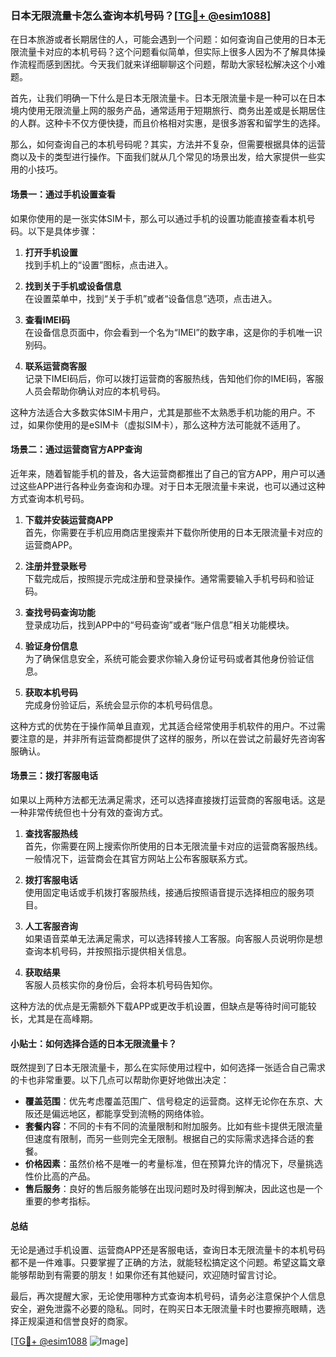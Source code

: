 ### 日本无限流量卡怎么查询本机号码？[[TG💪+ @esim1088](https://t.me/s/esim1088)]

在日本旅游或者长期居住的人，可能会遇到一个问题：如何查询自己使用的日本无限流量卡对应的本机号码？这个问题看似简单，但实际上很多人因为不了解具体操作流程而感到困扰。今天我们就来详细聊聊这个问题，帮助大家轻松解决这个小难题。

首先，让我们明确一下什么是日本无限流量卡。日本无限流量卡是一种可以在日本境内使用无限流量上网的服务产品，通常适用于短期旅行、商务出差或是长期居住的人群。这种卡不仅方便快捷，而且价格相对实惠，是很多游客和留学生的选择。

那么，如何查询自己的本机号码呢？其实，方法并不复杂，但需要根据具体的运营商以及卡的类型进行操作。下面我们就从几个常见的场景出发，给大家提供一些实用的小技巧。

#### 场景一：通过手机设置查看

如果你使用的是一张实体SIM卡，那么可以通过手机的设置功能直接查看本机号码。以下是具体步骤：

1. **打开手机设置**  
   找到手机上的“设置”图标，点击进入。

2. **找到关于手机或设备信息**  
   在设置菜单中，找到“关于手机”或者“设备信息”选项，点击进入。

3. **查看IMEI码**  
   在设备信息页面中，你会看到一个名为“IMEI”的数字串，这是你的手机唯一识别码。

4. **联系运营商客服**  
   记录下IMEI码后，你可以拨打运营商的客服热线，告知他们你的IMEI码，客服人员会帮助你确认对应的本机号码。

这种方法适合大多数实体SIM卡用户，尤其是那些不太熟悉手机功能的用户。不过，如果你使用的是eSIM卡（虚拟SIM卡），那么这种方法可能就不适用了。

#### 场景二：通过运营商官方APP查询

近年来，随着智能手机的普及，各大运营商都推出了自己的官方APP，用户可以通过这些APP进行各种业务查询和办理。对于日本无限流量卡来说，也可以通过这种方式查询本机号码。

1. **下载并安装运营商APP**  
   首先，你需要在手机应用商店里搜索并下载你所使用的日本无限流量卡对应的运营商APP。

2. **注册并登录账号**  
   下载完成后，按照提示完成注册和登录操作。通常需要输入手机号码和验证码。

3. **查找号码查询功能**  
   登录成功后，找到APP中的“号码查询”或者“账户信息”相关功能模块。

4. **验证身份信息**  
   为了确保信息安全，系统可能会要求你输入身份证号码或者其他身份验证信息。

5. **获取本机号码**  
   完成身份验证后，系统会显示你的本机号码信息。

这种方式的优势在于操作简单且直观，尤其适合经常使用手机软件的用户。不过需要注意的是，并非所有运营商都提供了这样的服务，所以在尝试之前最好先咨询客服确认。

#### 场景三：拨打客服电话

如果以上两种方法都无法满足需求，还可以选择直接拨打运营商的客服电话。这是一种非常传统但也十分有效的查询方式。

1. **查找客服热线**  
   首先，你需要在网上搜索你所使用的日本无限流量卡对应的运营商客服热线。一般情况下，运营商会在其官方网站上公布客服联系方式。

2. **拨打客服电话**  
   使用固定电话或手机拨打客服热线，接通后按照语音提示选择相应的服务项目。

3. **人工客服咨询**  
   如果语音菜单无法满足需求，可以选择转接人工客服。向客服人员说明你是想查询本机号码，并按照指示提供相关信息。

4. **获取结果**  
   客服人员核实你的身份后，会将本机号码告知你。

这种方法的优点是无需额外下载APP或更改手机设置，但缺点是等待时间可能较长，尤其是在高峰期。

#### 小贴士：如何选择合适的日本无限流量卡？

既然提到了日本无限流量卡，那么在实际使用过程中，如何选择一张适合自己需求的卡也非常重要。以下几点可以帮助你更好地做出决定：

- **覆盖范围**：优先考虑覆盖范围广、信号稳定的运营商。这样无论你在东京、大阪还是偏远地区，都能享受到流畅的网络体验。
- **套餐内容**：不同的卡有不同的流量限制和附加服务。比如有些卡提供无限流量但速度有限制，而另一些则完全无限制。根据自己的实际需求选择合适的套餐。
- **价格因素**：虽然价格不是唯一的考量标准，但在预算允许的情况下，尽量挑选性价比高的产品。
- **售后服务**：良好的售后服务能够在出现问题时及时得到解决，因此这也是一个重要的参考指标。

#### 总结

无论是通过手机设置、运营商APP还是客服电话，查询日本无限流量卡的本机号码都不是一件难事。只要掌握了正确的方法，就能轻松搞定这个问题。希望这篇文章能够帮助到有需要的朋友！如果你还有其他疑问，欢迎随时留言讨论。

最后，再次提醒大家，无论使用哪种方式查询本机号码，请务必注意保护个人信息安全，避免泄露不必要的隐私。同时，在购买日本无限流量卡时也要擦亮眼睛，选择正规渠道和信誉良好的商家。

[[TG💪+ @esim1088](https://t.me/s/esim1088) ![Image](https://i.postimg.cc/4NQfJmqS/Snipaste-2025-05-13-00-14-12.png)]